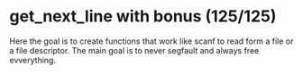 # get_next_line with bonus (125/125)

Here the goal is to create functions that work like scanf to read form a file or a file descriptor.
The main goal is to never segfault and always free evverything.
